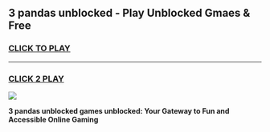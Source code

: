 
## 3 pandas unblocked - Play Unblocked Gmaes & Free
<h3>
<a href="https://news.freeplayer.one?title=3_pandas_unblocked&ref=23F">CLICK TO PLAY</a></h3>
<hr>

<h3>
<a href="https://news.freeplayer.one?title=3_pandas_unblocked&ref=23F">CLICK 2 PLAY</a>
  
</h3>

<a href="https://news.freeplayer.one?title=3_pandas_unblocked&ref=23F/"><img src="https://clearcache.store/games.png"></a>


**3 pandas unblocked games unblocked: Your Gateway to Fun and Accessible Online Gaming**
